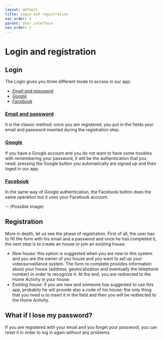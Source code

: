 ```yaml
---
layout: default
title: Login and registration
nav_order: 3
parent: User interface
nav_order: 1
---
```

#  Login and registration

## Login
The Login gives you three different mode to access in our app:
- [*Email and password*](#email)
- [*Google*](#google)
- [*Facebook*](#facebook)

### [Email and password](https://firebase.google.com/docs/auth/android/password-auth)
It is the classic method: once you are registered, you put in the fields your email and password inserted during the registration step.

### [Google](https://firebase.google.com/docs/auth/android/google-signin)
If you have a Google account and you do not want to have some troubles with remembering your password, it will be the authentication that you need: pressing the Google button you automatically are signed up and then loged in our app.

### [Facebook](https://firebase.google.com/docs/auth/android/facebook-login)
In the same way of Google authentication, the Facebook button does the same operation but it uses your Facebook account.

-- (Possible image)
## Registration
More in depth, let us see the phase of registration.
First of all, the user has to fill the form with his email and a password and once he has completed it, the next step is to create an house or join an existing house.
- *New house*: this option is suggested when you are new to this system and you are the owner of you house and you want to set up your videosurveillance system. The form to complete provides information about your house (address, geolocalization and eventually the telephone number) in order to recognize it. At the end, you are redirected to the Home Activity in your house.
- *Existing house*: if you are new and someone has suggested to use this app, probabily he will provide also a code of his house: the only thing that you need is to insert it in the field and then you will be redirected to the Home Activity.

## What if I lose my password?
If you are registered with your email and you forget your password, you can reset it in order to log in again without any problems.
